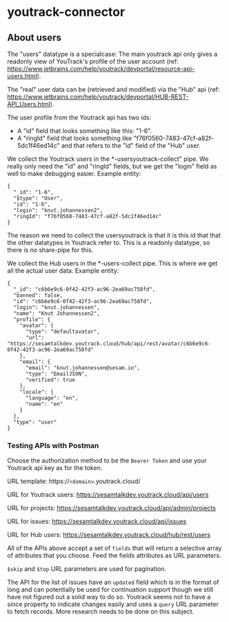 # youtrack-connector


## About users

The "users" datatype is a specialcase: The main youtrack api only gives a readonly view of 
YouTrack's profile of the user account (ref: https://www.jetbrains.com/help/youtrack/devportal/resource-api-users.html).

The "real" user data can be (retrieved and modified) via the "Hub" api (ref: https://www.jetbrains.com/help/youtrack/devportal/HUB-REST-API_Users.html).

The user profile from the Youtrack api has two ids:

  * A "id" field that looks something like this: "1-6".
  * A "ringId" field that looks something like "f76f0560-7483-47cf-a82f-5dc1f46ed14c" and that refers to the "id" field
    of the "Hub" user.

We collect the Youtrack users in the *-usersyoutrack-collect" pipe. We really only need the "id" and "ringId" fields,
but we get the "login" field as well to make debugging easier.  Example entity:
```
{
  "_id": "1-6",
  "$type": "User",
  "id": "1-6",
  "login": "knut.johannessen2",
  "ringId": "f76f0560-7483-47cf-a82f-5dc1f46ed14c"
}
```
The reason we need to collect the usersyoutrack is that it is this id that that the other datatypes in Youtrack refer to.
This is a readonly datatype, so there is no share-pipe for this.


We collect the Hub users in the *-users-collect pipe. This is where we get all the actual user data. Example entity:
```
{
  "_id": "c6b6e9c6-0f42-42f3-ac96-2ea69ac758fd",
  "banned": false,
  "id": "c6b6e9c6-0f42-42f3-ac96-2ea69ac758fd",
  "login": "knut.johannessen",
  "name": "Knut Johannessen2",
  "profile": {
    "avatar": {
      "type": "defaultavatar",
      "url": "https://sesamtalkdev.youtrack.cloud/hub/api/rest/avatar/c6b6e9c6-0f42-42f3-ac96-2ea69ac758fd"
    },
    "email": {
      "email": "knut.johannessen@sesam.io",
      "type": "EmailJSON",
      "verified": true
    },
    "locale": {
      "language": "en",
      "name": "en"
    }
  },
  "type": "user"
}
```

### Testing APIs with Postman
Choose the authorization method to be the `Bearer Token` and use your Youtrack api key as for the token. 

URL template: https://`<domain>`.youtrack.cloud/

URL for Youtrack users: 
https://sesamtalkdev.youtrack.cloud/api/users

URL for projects:
https://sesamtalkdev.youtrack.cloud/api/admin/projects

URL for issues: 
https://sesamtalkdev.youtrack.cloud/api/issues

URL for Hub users: 
https://sesamtalkdev.youtrack.cloud/hub/rest/users

All of the APIs above accept a set of `fields` that will return a selective array of attributes that you choose. Feed the fields attributes as URL parameters. 

`$skip` and `$top` URL parameters are used for pagination. 

The API for the list of issues have an `updated` field which is in the format of long and can potentially be used for continuation support though we still have not figured out a solid way to do so. Youtrack seems not to have a since property to indicate changes easily and uses a `query` URL parameter to fetch records. More research needs to be done on this subject. 